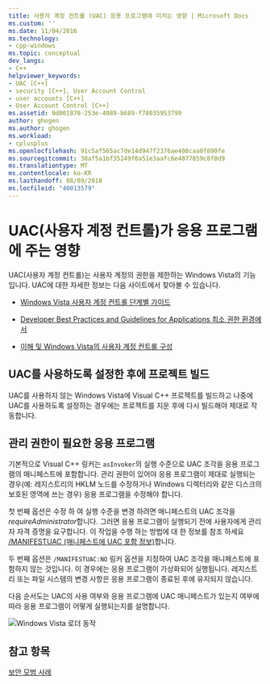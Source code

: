 ```yaml
---
title: 사용자 계정 컨트롤 (UAC) 응용 프로그램에 미치는 영향 | Microsoft Docs
ms.custom: ''
ms.date: 11/04/2016
ms.technology:
- cpp-windows
ms.topic: conceptual
dev_langs:
- C++
helpviewer_keywords:
- UAC [C++]
- security [C++], User Account Control
- user accounts [C++]
- User Account Control [C++]
ms.assetid: 0d001870-253e-4989-b689-f78035953799
author: ghogen
ms.author: ghogen
ms.workload:
- cplusplus
ms.openlocfilehash: 91c5af565ac7de14d947f2376ae408caa0f890fe
ms.sourcegitcommit: 38af5a1bf35249f0a51e3aafc6e4077859c8f0d9
ms.translationtype: MT
ms.contentlocale: ko-KR
ms.lasthandoff: 08/09/2018
ms.locfileid: "40013579"
---
```

# <a name="how-user-account-control-uac-affects-your-application"></a>UAC(사용자 계정 컨트롤)가 응용 프로그램에 주는 영향
UAC(사용자 계정 컨트롤)는 사용자 계정의 권한을 제한하는 Windows Vista의 기능입니다. UAC에 대한 자세한 정보는 다음 사이트에서 찾아볼 수 있습니다.  
  
-   [Windows Vista 사용자 계정 컨트롤 단계별 가이드](http://go.microsoft.com/fwlink/p/?linkid=53781)  
  
-   [Developer Best Practices and Guidelines for Applications 최소 권한 환경에서](http://go.microsoft.com/fwlink/p/?linkid=82444)  
  
-   [이해 및 Windows Vista의 사용자 계정 컨트롤 구성](http://go.microsoft.com/fwlink/p/?linkid=82445)  
  
## <a name="building-projects-after-enabling-uac"></a>UAC를 사용하도록 설정한 후에 프로젝트 빌드  
 UAC를 사용하지 않는 Windows Vista에 Visual C++ 프로젝트를 빌드하고 나중에 UAC를 사용하도록 설정하는 경우에는 프로젝트를 지운 후에 다시 빌드해야 제대로 작동합니다.  
  
## <a name="applications-that-require-administrative-privileges"></a>관리 권한이 필요한 응용 프로그램  
 기본적으로 Visual C++ 링커는 `asInvoker`의 실행 수준으로 UAC 조각을 응용 프로그램의 매니페스트에 포함합니다. 관리 권한이 있어야 응용 프로그램이 제대로 실행되는 경우(예: 레지스트리의 HKLM 노드를 수정하거나 Windows 디렉터리와 같은 디스크의 보호된 영역에 쓰는 경우) 응용 프로그램을 수정해야 합니다.  
  
 첫 번째 옵션은 수정 하 여 실행 수준을 변경 하려면 매니페스트의 UAC 조각을 *requireAdministrator*합니다. 그러면 응용 프로그램이 실행되기 전에 사용자에게 관리자 자격 증명을 요구합니다. 이 작업을 수행 하는 방법에 대 한 정보를 참조 하세요 [/MANIFESTUAC (매니페스트에 UAC 포함 정보)](../build/reference/manifestuac-embeds-uac-information-in-manifest.md)합니다.  
  
 두 번째 옵션은 `/MANIFESTUAC:NO` 링커 옵션을 지정하여 UAC 조각을 매니페스트에 포함하지 않는 것입니다. 이 경우에는 응용 프로그램이 가상화되어 실행됩니다. 레지스트리 또는 파일 시스템의 변경 사항은 응용 프로그램이 종료된 후에 유지되지 않습니다.  
  
 다음 순서도는 UAC의 사용 여부와 응용 프로그램에 UAC 매니페스트가 있는지 여부에 따라 응용 프로그램이 어떻게 실행되는지를 설명합니다.  
  
 ![Windows Vista 로더 동작](media/uacflowchart.png "UACflowchart")  
  
## <a name="see-also"></a>참고 항목  
 [보안 모범 사례](security-best-practices-for-cpp.md)